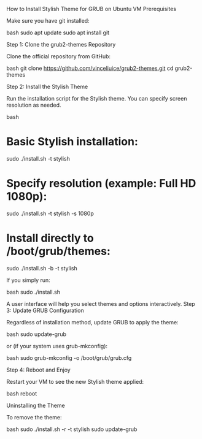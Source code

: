 How to Install Stylish Theme for GRUB on Ubuntu VM
Prerequisites

Make sure you have git installed:

bash
sudo apt update
sudo apt install git

Step 1: Clone the grub2-themes Repository

Clone the official repository from GitHub:

bash
git clone https://github.com/vinceliuice/grub2-themes.git
cd grub2-themes

Step 2: Install the Stylish Theme

Run the installation script for the Stylish theme. You can specify screen resolution as needed.

bash
# Basic Stylish installation:
sudo ./install.sh -t stylish

# Specify resolution (example: Full HD 1080p):
sudo ./install.sh -t stylish -s 1080p

# Install directly to /boot/grub/themes:
sudo ./install.sh -b -t stylish

If you simply run:

bash
sudo ./install.sh

A user interface will help you select themes and options interactively.
Step 3: Update GRUB Configuration

Regardless of installation method, update GRUB to apply the theme:

bash
sudo update-grub

or (if your system uses grub-mkconfig):

bash
sudo grub-mkconfig -o /boot/grub/grub.cfg

Step 4: Reboot and Enjoy

Restart your VM to see the new Stylish theme applied:

bash
reboot

Uninstalling the Theme

To remove the theme:

bash
sudo ./install.sh -r -t stylish
sudo update-grub
